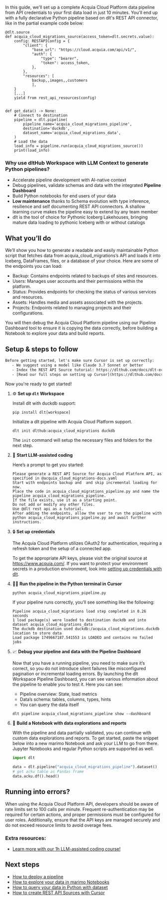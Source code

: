 In this guide, we'll set up a complete Acquia Cloud Platform data pipeline from API credentials to your first data load in just 10 minutes. You'll end up with a fully declarative Python pipeline based on dlt's REST API connector, like in the partial example code below:

```python-outcome
@dlt.source
def acquia_cloud_migrations_source(access_token=dlt.secrets.value):
    config: RESTAPIConfig = {
        "client": {
            "base_url": "https://cloud.acquia.com/api/v1/",
            "auth": {
                "type": "bearer",
                "token": access_token,
            },
        },
        "resources": [
            backup,,images,,customers
            ],
    }
    [...]
    yield from rest_api_resources(config)


def get_data() -> None:
    # Connect to destination
    pipeline = dlt.pipeline(
        pipeline_name='acquia_cloud_migrations_pipeline',
        destination='duckdb',
        dataset_name='acquia_cloud_migrations_data', 
    )
    # Load the data
    load_info = pipeline.run(acquia_cloud_migrations_source())
    print(load_info) 
```

### Why use dltHub Workspace with LLM Context to generate Python pipelines?

- Accelerate pipeline development with AI-native context
- Debug pipelines, validate schemas and data with the integrated **Pipeline Dashboard**
- Build Python notebooks for end users of your data
- **Low maintenance** thanks to Schema evolution with type inference, resilience and self documenting REST API connectors. A shallow learning curve makes the pipeline easy to extend by any team member
- dlt is the tool of choice for Pythonic Iceberg Lakehouses, bringing mature data loading to pythonic Iceberg with or without catalogs

## What you’ll do

We’ll show you how to generate a readable and easily maintainable Python script that fetches data from acquia_cloud_migrations’s API and loads it into Iceberg, DataFrames, files, or a database of your choice. Here are some of the endpoints you can load:

- Backup: Contains endpoints related to backups of sites and resources.
- Users: Manages user accounts and their permissions within the platform.
- Status: Provides endpoints for checking the status of various services and resources.
- Assets: Handles media and assets associated with the projects.
- Projects: Endpoints related to managing projects and their configurations.

You will then debug the Acquia Cloud Platform pipeline using our Pipeline Dashboard tool to ensure it is copying the data correctly, before building a Notebook to explore your data and build reports.

## Setup & steps to follow

```default
Before getting started, let's make sure Cursor is set up correctly:
   - We suggest using a model like Claude 3.7 Sonnet or better
   - Index the REST API Source tutorial: https://dlthub.com/docs/dlt-ecosystem/verified-sources/rest_api/ and add it to context as **@dlt rest api**
   - [Read our full steps on setting up Cursor](https://dlthub.com/docs/dlt-ecosystem/llm-tooling/cursor-restapi#23-configuring-cursor-with-documentation)
```

Now you're ready to get started!

1. ⚙️ **Set up `dlt` Workspace**
    
    Install dlt with duckdb support:
    ```shell
    pip install dlt[workspace]
    ```

    Initialize a dlt pipeline with Acquia Cloud Platform support.
    ```shell
    dlt init dlthub:acquia_cloud_migrations duckdb
    ```

    The `init` command will setup the necessary files and folders for the next step.
    
2. 🤠 **Start LLM-assisted coding**
    
    Here’s a prompt to get you started:
    
    ```prompt
    Please generate a REST API Source for Acquia Cloud Platform API, as specified in @acquia_cloud_migrations-docs.yaml 
    Start with endpoints backup and  and skip incremental loading for now. 
    Place the code in acquia_cloud_migrations_pipeline.py and name the pipeline acquia_cloud_migrations_pipeline. 
    If the file exists, use it as a starting point. 
    Do not add or modify any other files. 
    Use @dlt rest api as a tutorial. 
    After adding the endpoints, allow the user to run the pipeline with python acquia_cloud_migrations_pipeline.py and await further instructions.
    ```

    
3. 🔒 **Set up credentials** 
    
    The Acquia Cloud Platform utilizes OAuth2 for authentication, requiring a refresh token and the setup of a connected app.
    
    To get the appropriate API keys, please visit the original source at https://www.acquia.com/.
    If you want to protect your environment secrets in a production environment, look into [setting up credentials with dlt](https://dlthub.com/docs/walkthroughs/add_credentials).
    
4. 🏃‍♀️ **Run the pipeline in the Python terminal in Cursor**
    
    ```shell
    python acquia_cloud_migrations_pipeline.py
    ```
    
    If your pipeline runs correctly, you’ll see something like the following:
    
    ```shell
    Pipeline acquia_cloud_migrations load step completed in 0.26 seconds
    1 load package(s) were loaded to destination duckdb and into dataset acquia_cloud_migrations_data
    The duckdb destination used duckdb:/acquia_cloud_migrations.duckdb location to store data
    Load package 1749667187.541553 is LOADED and contains no failed jobs
    ```
    
5. 📈 **Debug your pipeline and data with the Pipeline Dashboard**

    Now that you have a running pipeline, you need to make sure it’s correct, so you do not introduce silent failures like misconfigured pagination or incremental loading errors. By launching the dlt Workspace Pipeline Dashboard, you can see various information about the pipeline to enable you to test it. Here you can see:
    - Pipeline overview: State, load metrics
    - Data’s schema: tables, columns, types, hints
    - You can query the data itself
    
    ```shell
    dlt pipeline acquia_cloud_migrations_pipeline show --dashboard
    ```
    
6. 🐍 **Build a Notebook with data explorations and reports**

    With the pipeline and data partially validated, you can continue with custom data explorations and reports. To get started, paste the snippet below into a new marimo Notebook and ask your LLM to go from there. Jupyter Notebooks and regular Python scripts are supported as well.

    
    ```python
    import dlt

   data = dlt.pipeline("acquia_cloud_migrations_pipeline").dataset()
   # get acku table as Pandas frame
   data.acku.df().head()
    ```

## Running into errors?

When using the Acquia Cloud Platform API, developers should be aware of rate limits set to 100 calls per minute. Frequent re-authentication may be required for certain actions, and proper permissions must be configured for user roles. Additionally, ensure that the API keys are managed securely and do not exceed resource limits to avoid overage fees.

### Extra resources:

- [Learn more with our 1h LLM-assisted coding course!](https://www.youtube.com/watch?v=GGid70rnJuM)

## Next steps

- [How to deploy a pipeline](https://dlthub.com/docs/walkthroughs/deploy-a-pipeline)
- [How to explore your data in marimo Notebooks](https://dlthub.com/docs/general-usage/dataset-access/marimo)
- [How to query your data in Python with dataset](https://dlthub.com/docs/general-usage/dataset-access/dataset)
- [How to create REST API Sources with Cursor](https://dlthub.com/docs/dlt-ecosystem/llm-tooling/cursor-restapi)